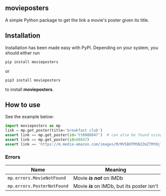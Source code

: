 ## movieposters

A simple Python package to get the link a movie's poster given its title.

## Installation

Installation has been made easy with PyPI. Depending on your system, you should either run

```pip install movieposters```

or

```pip3 install movieposters```

to install **movieposters**.

## How to use
See the example below:
```python
import movieposters as mp
link = mp.get_poster(title='breakfast club')
assert link == mp.get_poster(id='tt0088847')  # can also be found using movie's id
assert link == mp.get_poster(id=88847)
assert link == 'https://m.media-amazon.com/images/M/MV5BOTM5N2ZmZTMtNjlmOS00YzlkLTk3YjEtNTU1ZmQ5OTdhODZhXkEyXkFqcGdeQXVyMTQxNzMzNDI@._V1_QL75_UX380_CR0,16,380,562_.jpg'
```

### Errors

| Name                       | Meaning                                      |
|----------------------------|----------------------------------------------|
| `mp.errors.MovieNotFound`  | Movie _**is not**_ on IMDb                   |
| `mp.errors.PosterNotFound` | Movie _**is**_ on IMDb, but its poster isn't |